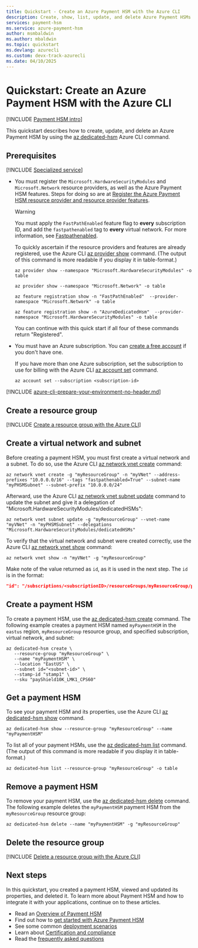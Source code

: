 ```yaml
---
title: Quickstart - Create an Azure Payment HSM with the Azure CLI
description: Create, show, list, update, and delete Azure Payment HSMs by using the Azure CLI.
services: payment-hsm
ms.service: azure-payment-hsm
author: msmbaldwin
ms.author: mbaldwin
ms.topic: quickstart
ms.devlang: azurecli
ms.custom: devx-track-azurecli
ms.date: 04/10/2025
---
```


# Quickstart: Create an Azure Payment HSM with the Azure CLI

[!INCLUDE [Payment HSM intro](./includes/about-payment-hsm.md)]

This quickstart describes how to create, update, and delete an Azure Payment HSM by using the [az dedicated-hsm](/cli/azure/dedicated-hsm) Azure CLI command.

## Prerequisites

[!INCLUDE [Specialized service](./includes/specialized-service.md)]

- You must register the `Microsoft.HardwareSecurityModules` and `Microsoft.Network` resource providers, as well as the Azure Payment HSM features. Steps for doing so are at [Register the Azure Payment HSM resource provider and resource provider features](register-payment-hsm-resource-providers.md).

  > [!WARNING]
  > You must apply the `FastPathEnabled` feature flag to **every** subscription ID, and add the `fastpathenabled` tag to **every** virtual network. For more information, see [Fastpathenabled](fastpathenabled.md).

  To quickly ascertain if the resource providers and features are already registered, use the Azure CLI [az provider show](/cli/azure/provider#az-provider-show) command. (The output of this command is more readable if you display it in table-format.)

  ```azurecli-interactive
  az provider show --namespace "Microsoft.HardwareSecurityModules" -o table
  
  az provider show --namespace "Microsoft.Network" -o table
  
  az feature registration show -n "FastPathEnabled"  --provider-namespace "Microsoft.Network" -o table
  
  az feature registration show -n "AzureDedicatedHsm"  --provider-namespace "Microsoft.HardwareSecurityModules" -o table
  ```

  You can continue with this quick start if all four of these commands return "Registered".

- You must have an Azure subscription. You can [create a free account](https://azure.microsoft.com/pricing/purchase-options/azure-account?cid=msft_learn) if you don't have one.
  
  If you have more than one Azure subscription, set the subscription to use for billing with the Azure CLI [az account set](/cli/azure/account#az-account-set) command.
  
  ```azurecli-interactive
  az account set --subscription <subscription-id>
  ```

[!INCLUDE [azure-cli-prepare-your-environment-no-header.md](~/reusable-content/azure-cli/azure-cli-prepare-your-environment-no-header.md)]  

## Create a resource group

[!INCLUDE [Create a resource group with the Azure CLI](../../includes/cli-rg-create.md)]

## Create a virtual network and subnet

Before creating a payment HSM, you must first create a virtual network and a subnet. To do so, use the Azure CLI [az network vnet create](/cli/azure/network/vnet#az-network-vnet-create) command:

```azurecli-interactive
az network vnet create -g "myResourceGroup" -n "myVNet" --address-prefixes "10.0.0.0/16" --tags "fastpathenabled=True" --subnet-name "myPHSMSubnet" --subnet-prefix "10.0.0.0/24"
```

Afterward, use the Azure CLI [az network vnet subnet update](/cli/azure/network/vnet/subnet#az-network-vnet-subnet-create) command to update the subnet and give it a delegation of "Microsoft.HardwareSecurityModules/dedicatedHSMs":

```azurecli-interactive
az network vnet subnet update -g "myResourceGroup" --vnet-name "myVNet" -n "myPHSMSubnet" --delegations "Microsoft.HardwareSecurityModules/dedicatedHSMs"
```

To verify that the virtual network and subnet were created correctly, use the Azure CLI [az network vnet show](/cli/azure/network/vnet) command:

```azurecli-interactive
az network vnet show -n "myVNet" -g "myResourceGroup"
```

Make note of the value returned as `id`, as it is used in the next step.  The `id` is in the format:

```json
"id": "/subscriptions/<subscriptionID>/resourceGroups/myResourceGroup/providers/Microsoft.Network/virtualNetworks/myVNet/subnets/myPHSMSubnet",
```

## Create a payment HSM

To create a payment HSM, use the [az dedicated-hsm create](/cli/azure/dedicated-hsm#az-dedicated-hsm-create) command. The following example creates a payment HSM named `myPaymentHSM` in the `eastus` region, `myResourceGroup` resource group, and specified subscription, virtual network, and subnet:

```azurecli-interactive
az dedicated-hsm create \
   --resource-group "myResourceGroup" \
   --name "myPaymentHSM" \
   --location "EastUS" \
   --subnet id="<subnet-id>" \
   --stamp-id "stamp1" \
   --sku "payShield10K_LMK1_CPS60" 
```

## Get a payment HSM

To see your payment HSM and its properties, use the Azure CLI [az dedicated-hsm show](/cli/azure/dedicated-hsm#az-dedicated-hsm-show) command.

```azurecli-interactive
az dedicated-hsm show --resource-group "myResourceGroup" --name "myPaymentHSM"
```

To list all of your payment HSMs, use the [az dedicated-hsm list](/cli/azure/dedicated-hsm#az-dedicated-hsm-list) command. (The output of this command is more readable if you display it in table-format.)

```azurecli-interactive
az dedicated-hsm list --resource-group "myResourceGroup" -o table
```

## Remove a payment HSM

To remove your payment HSM, use the [az dedicated-hsm delete](/cli/azure/dedicated-hsm#az-dedicated-hsm-delete) command. The following example deletes the `myPaymentHSM` payment HSM from the `myResourceGroup` resource group:

```azurecli-interactive
az dedicated-hsm delete --name "myPaymentHSM" -g "myResourceGroup"
```

## Delete the resource group

[!INCLUDE [Delete a resource group with the Azure CLI](../../includes/cli-rg-delete.md)]

## Next steps

In this quickstart, you created a payment HSM, viewed and updated its properties, and deleted it. To learn more about Payment HSM and how to integrate it with your applications, continue on to these articles.

- Read an [Overview of Payment HSM](overview.md)
- Find out how to [get started with Azure Payment HSM](getting-started.md)
- See some common [deployment scenarios](deployment-scenarios.md)
- Learn about [Certification and compliance](certification-compliance.md)
- Read the [frequently asked questions](faq.yml)
